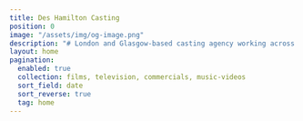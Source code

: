 ```yaml
---
title: Des Hamilton Casting
position: 0
image: "/assets/img/og-image.png"
description: "# London and Glasgow-based casting agency working across [film](/film), [television](/television), [commercials](/commercials) and [music videos](/music-videos)."
layout: home
pagination:
  enabled: true
  collection: films, television, commercials, music-videos
  sort_field: date
  sort_reverse: true
  tag: home
---
```


